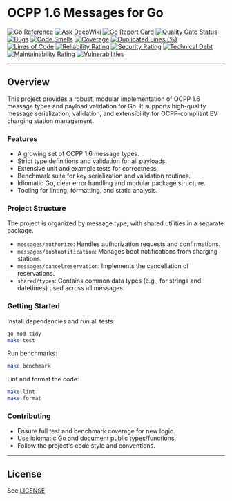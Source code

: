# OCPP 1.6 Messages for Go

[![Go Reference](https://pkg.go.dev/badge/github.com/aasanchez/ocpp16messages.svg)](https://pkg.go.dev/github.com/aasanchez/ocpp16messages)
[![Ask DeepWiki](https://deepwiki.com/badge.svg)](https://deepwiki.com/aasanchez/ocpp16messages)
[![Go Report Card](https://goreportcard.com/badge/github.com/aasanchez/ocpp16messages)](https://goreportcard.com/report/github.com/aasanchez/ocpp16messages)
[![Quality Gate Status](https://sonarcloud.io/api/project_badges/measure?project=aasanchez_ocpp16_messages&metric=alert_status)](https://sonarcloud.io/summary/new_code?id=aasanchez_ocpp16_messages)
[![Bugs](https://sonarcloud.io/api/project_badges/measure?project=aasanchez_ocpp16_messages&metric=bugs)](https://sonarcloud.io/summary/new_code?id=aasanchez_ocpp16_messages)
[![Code Smells](https://sonarcloud.io/api/project_badges/measure?project=aasanchez_ocpp16_messages&metric=code_smells)](https://sonarcloud.io/summary/new_code?id=aasanchez_ocpp16_messages)
[![Coverage](https://sonarcloud.io/api/project_badges/measure?project=aasanchez_ocpp16_messages&metric=coverage)](https://sonarcloud.io/summary/new_code?id=aasanchez_ocpp16_messages)
[![Duplicated Lines (%)](https://sonarcloud.io/api/project_badges/measure?project=aasanchez_ocpp16_messages&metric=duplicated_lines_density)](https://sonarcloud.io/summary/new_code?id=aasanchez_ocpp16_messages)
[![Lines of Code](https://sonarcloud.io/api/project_badges/measure?project=aasanchez_ocpp16_messages&metric=ncloc)](https://sonarcloud.io/summary/new_code?id=aasanchez_ocpp16_messages)
[![Reliability Rating](https://sonarcloud.io/api/project_badges/measure?project=aasanchez_ocpp16_messages&metric=reliability_rating)](https://sonarcloud.io/summary/new_code?id=aasanchez_ocpp16_messages)
[![Security Rating](https://sonarcloud.io/api/project_badges/measure?project=aasanchez_ocpp16_messages&metric=security_rating)](https://sonarcloud.io/summary/new_code?id=aasanchez_ocpp16_messages)
[![Technical Debt](https://sonarcloud.io/api/project_badges/measure?project=aasanchez_ocpp16_messages&metric=sqale_index)](https://sonarcloud.io/summary/new_code?id=aasanchez_ocpp16_messages)
[![Maintainability Rating](https://sonarcloud.io/api/project_badges/measure?project=aasanchez_ocpp16_messages&metric=sqale_rating)](https://sonarcloud.io/summary/new_code?id=aasanchez_ocpp16_messages)
[![Vulnerabilities](https://sonarcloud.io/api/project_badges/measure?project=aasanchez_ocpp16_messages&metric=vulnerabilities)](https://sonarcloud.io/summary/new_code?id=aasanchez_ocpp16_messages)

---

## Overview

This project provides a robust, modular implementation of OCPP 1.6 message types and payload validation for Go. It supports high-quality message serialization, validation, and extensibility for OCPP-compliant EV charging station management.

### Features

- A growing set of OCPP 1.6 message types.
- Strict type definitions and validation for all payloads.
- Extensive unit and example tests for correctness.
- Benchmark suite for key serialization and validation routines.
- Idiomatic Go, clear error handling and modular package structure.
- Tooling for linting, formatting, and static analysis.

### Project Structure

The project is organized by message type, with shared utilities in a separate package.

- `messages/authorize`: Handles authorization requests and confirmations.
- `messages/bootnotification`: Manages boot notifications from charging stations.
- `messages/cancelreservation`: Implements the cancellation of reservations.
- `shared/types`: Contains common data types (e.g., for strings and datetimes) used across all messages.

### Getting Started

Install dependencies and run all tests:

```sh
go mod tidy
make test
```

Run benchmarks:

```sh
make benchmark
```

Lint and format the code:

```sh
make lint
make format
```

### Contributing

- Ensure full test and benchmark coverage for new logic.
- Use idiomatic Go and document public types/functions.
- Follow the project's code style and conventions.

---

## License

See [LICENSE](./LICENSE)
